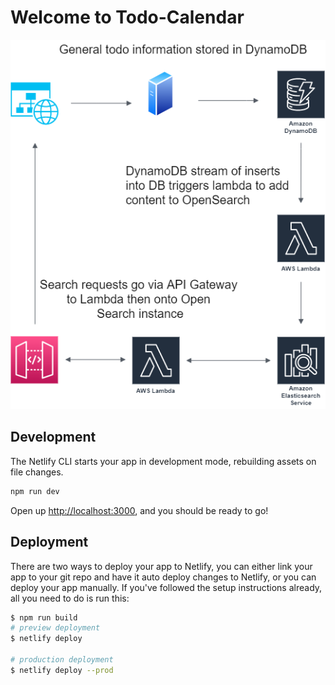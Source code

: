 # Welcome to Todo-Calendar

![alt text](architecture.png "Title")

## Development

The Netlify CLI starts your app in development mode, rebuilding assets on file changes.

```sh
npm run dev
```

Open up [http://localhost:3000](http://localhost:3000), and you should be ready to go!

## Deployment

There are two ways to deploy your app to Netlify, you can either link your app to your git repo and have it auto deploy changes to Netlify, or you can deploy your app manually. If you've followed the setup instructions already, all you need to do is run this:

```sh
$ npm run build
# preview deployment
$ netlify deploy

# production deployment
$ netlify deploy --prod
```
